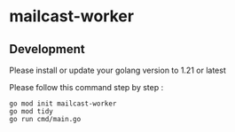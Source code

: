 # mailcast-worker

## Development

Please install or update your golang version to  1.21 or latest

Please follow this command step by step :

```
go mod init mailcast-worker
go mod tidy
go run cmd/main.go
```